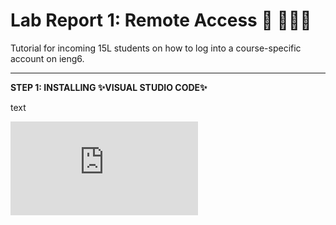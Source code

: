 
# Lab Report 1: Remote Access 🚗 💨💨💨 
Tutorial for incoming 15L students on how to log into a course-specific account on ieng6.

---

**STEP 1: INSTALLING ✨VISUAL STUDIO CODE✨**

text

![Image](https://doraemon127.github.io/cse15l-lab-reports/report1-images/img1-vscode.html)
